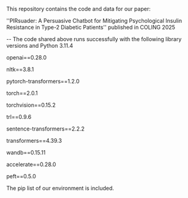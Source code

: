 This repository contains the code and data for our paper:

''PIRsuader: A Persuasive Chatbot for Mitigating Psychological Insulin
Resistance in Type-2 Diabetic Patients'' published in COLING 2025

--
The code shared above runs successfully with the following library versions and Python 3.11.4 

openai==0.28.0

nltk==3.8.1

pytorch-transformers==1.2.0

torch==2.0.1

torchvision==0.15.2

trl==0.9.6

sentence-transformers==2.2.2

transformers==4.39.3

wandb==0.15.11

accelerate==0.28.0

peft==0.5.0

The pip list of our environment is included.
